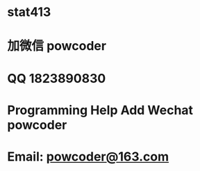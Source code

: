 # stat413
# 加微信 powcoder

# QQ 1823890830

# Programming Help Add Wechat powcoder

# Email: powcoder@163.com

